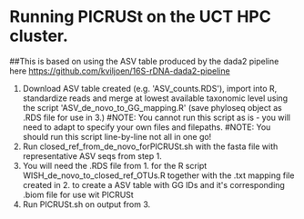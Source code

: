 # Running PICRUSt on the UCT HPC cluster.

##This is based on using the ASV table produced by the dada2 pipeline here https://github.com/kviljoen/16S-rDNA-dada2-pipeline
1. Download ASV table created (e.g. 'ASV_counts.RDS'), import into R, standardize reads and merge at lowest available taxonomic level using the script 'ASV_de_novo_to_GG_mapping.R' (save phyloseq object as .RDS file for use in 3.)
#NOTE: You cannot run this script as is - you will need to adapt to specify your own files and filepaths.
#NOTE: You should run this script line-by-line not all in one go!
2. Run closed_ref_from_de_novo_forPICRUSt.sh with the fasta file with representative ASV seqs from step 1.
3. You will need the .RDS file from 1. for the R script WISH_de_novo_to_closed_ref_OTUs.R together with the .txt mapping file created in 2. to create a ASV table with GG IDs and it's corresponding .biom file for use wit PICRUSt
4. Run PICRUSt.sh on output from 3.
